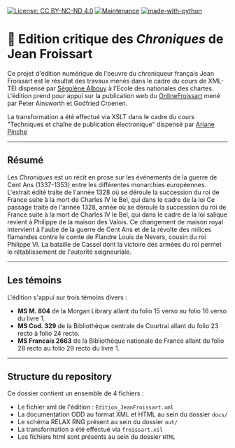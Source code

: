 [![License: CC BY-NC-ND 4.0](https://img.shields.io/badge/License-CC%20BY--NC--ND%204.0-lightgrey.svg)](http://creativecommons.org/licenses/by-nc-nd/4.0/)
[![Maintenance](https://img.shields.io/badge/Maintained%3F-no-red.svg)](https://GitHub.com/Naereen/StrapDown.js/graphs/commit-activity)
[![made-with-python](https://img.shields.io/badge/Made%20with-xslt-1f425f.svg)](https://www.w3.org/TR/xslt-30/)


# :scroll: Edition critique des *Chroniques* de Jean Froissart

Ce projet d'édition numérique de l'oeuvre du chroniqueur français Jean Froissart est le résultat des travaux menés dans le cadre du cours de XML-TEI dispensé 
par [Ségolène Albouy](https://github.com/Segolene-Albouy) à l'Ecole des nationales des chartes. L'édition prend pour appui sur la publication web du [OnlineFroissart](https://www.dhi.ac.uk/onlinefroissart/index.jsp) 
mené par Peter Ainsworth et Godfried Croenen. 

La transformation a été effectué via XSLT dans le cadre du cours "Techniques et chaîne de publication électronique" dispensé par [Ariane Pinche](https://github.com/ArianePinche)

---
## Résumé
Les *Chroniques* est un récit en prose sur les événements de la guerre de Cent Ans (1337-1353) entre les différentes monarchies européennes. L'extrait édité traite de l'année 1328 où se déroule la succession du roi de France suite à la mort de Charles IV le Bel, qui dans le cadre de la loi
Ce passage traite de l'année 1328, année où se déroule la succession du roi de France suite à la mort de Charles IV le Bel, qui dans le cadre de la loi salique revient à Philippe de la maison des Valois.
Ce changement de maison royal intervient à l'aube de la guerre de Cent Ans et de la révolte des milices flamandes contre le comte de Flandre Louis de Nevers, cousin du roi Philippe VI. La bataille de Cassel dont la victoire des armées du roi permet le rétablissement de l'autorité seigneuriale.

---
## Les témoins

L'édition s'appui sur trois témoins divers :
- **MS M. 804** de la Morgan Library allant du folio 15 verso au folio 16 verso du livre 1.
- **MS Cod. 329** de la Bibliothèque centrale de Courtrai allant du folio 23 recto à folio 24 recto.
- **MS Francais 2663** de la Bibliothèque nationale de France allant du folio 28 recto au folio 29 recto du livre 1.

---
## Structure du repository

Ce dossier contient un ensemble de 4 fichiers :
- Le fichier xml de l'édition : `Edition_JeanFroissart.xml`
- La documentation ODD au format XML et HTML au sein du dossier `docs/`
- Le schéma RELAX RNG présent au sein du dossier `out/`
- La transformation a été effectué via `froissart.xsl`
- Les fichiers html sont présents au sein du dossier `HTML`
